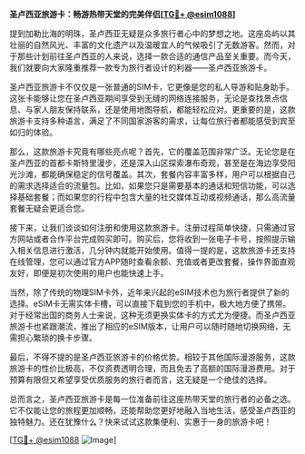 **圣卢西亚旅游卡：畅游热带天堂的完美伴侣[[TG💪+ @esim1088](https://t.me/s/esim1088)]**

提到加勒比海的明珠，圣卢西亚无疑是众多旅行者心中的梦想之地。这座岛屿以其壮丽的自然风光、丰富的文化遗产以及温暖宜人的气候吸引了无数游客。然而，对于那些计划前往圣卢西亚的人来说，选择一款合适的通信产品至关重要。而今天，我们就要向大家隆重推荐一款专为旅行者设计的利器——圣卢西亚旅游卡。

圣卢西亚旅游卡不仅仅是一张普通的SIM卡，它更像是您的私人导游和贴身助手。这张卡能够让您在圣卢西亚期间享受到无缝的网络连接服务，无论是查找景点信息、与家人朋友保持联系，还是使用地图导航，都能轻松应对。更重要的是，这款旅游卡支持多种语言，满足了不同国家游客的需求，让每位旅行者都能感受到宾至如归的体验。

那么，这款旅游卡究竟有哪些亮点呢？首先，它的覆盖范围非常广泛。无论您是在圣卢西亚的首都卡斯特里漫步，还是深入山区探索瀑布奇观，甚至是在海边享受阳光沙滩，都能确保稳定的信号覆盖。其次，套餐内容丰富多样，用户可以根据自己的需求选择适合的流量包。比如，如果您只是需要基本的通话和短信功能，可以选择基础套餐；而如果您的行程中包含大量的社交媒体互动或视频通话，那么高流量套餐无疑会更适合您。

接下来，让我们谈谈如何注册和使用这款旅游卡。注册过程简单快捷，只需通过官方网站或者合作平台完成购买即可。购买后，您将收到一张电子卡号，按照提示输入相关信息进行激活，几分钟内就能开始使用。值得一提的是，这款旅游卡还支持在线管理，您可以通过官方APP随时查看余额、充值或者更改套餐，操作界面直观友好，即便是初次使用的用户也能快速上手。

当然，除了传统的物理SIM卡外，近年来兴起的eSIM技术也为旅行者提供了新的选择。eSIM卡无需实体卡槽，可以直接下载到您的手机中，极大地方便了携带。对于经常出国的商务人士来说，这种无须更换实体卡的方式尤为便捷。而圣卢西亚旅游卡也紧跟潮流，推出了相应的eSIM版本，让用户可以随时随地切换网络，无需担心繁琐的换卡步骤。

最后，不得不提的是圣卢西亚旅游卡的价格优势。相较于其他国际漫游服务，这款旅游卡的性价比极高，不仅资费透明合理，而且免去了高额的国际漫游费用。对于预算有限但又希望享受优质服务的旅行者而言，这无疑是一个绝佳的选择。

总而言之，圣卢西亚旅游卡是每一位准备前往这座热带天堂的旅行者的必备之选。它不仅能让您的旅程更加顺畅，还能帮助您更好地融入当地生活，感受圣卢西亚的独特魅力。还在犹豫什么？快来试试这款集便利、实惠于一身的旅游卡吧！

[[TG💪+ @esim1088](https://t.me/s/esim1088) ![Image](https://i.postimg.cc/4NQfJmqS/Snipaste-2025-05-13-00-14-12.png)]